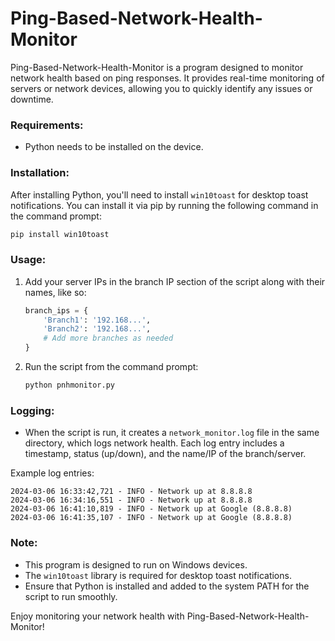 # Ping-Based-Network-Health-Monitor

Ping-Based-Network-Health-Monitor is a program designed to monitor network health based on ping responses. It provides real-time monitoring of servers or network devices, allowing you to quickly identify any issues or downtime.

### Requirements:
- Python needs to be installed on the device.

### Installation:
After installing Python, you'll need to install `win10toast` for desktop toast notifications. You can install it via pip by running the following command in the command prompt:

```bash
pip install win10toast
```

### Usage:
1. Add your server IPs in the branch IP section of the script along with their names, like so:
   ```python
   branch_ips = {
       'Branch1': '192.168...',
       'Branch2': '192.168...',
       # Add more branches as needed
   }
   ```

2. Run the script from the command prompt:
   ```bash
   python pnhmonitor.py
   ```

### Logging:
- When the script is run, it creates a `network_monitor.log` file in the same directory, which logs network health. Each log entry includes a timestamp, status (up/down), and the name/IP of the branch/server.

Example log entries:
```
2024-03-06 16:33:42,721 - INFO - Network up at 8.8.8.8
2024-03-06 16:34:16,551 - INFO - Network up at 8.8.8.8
2024-03-06 16:41:10,819 - INFO - Network up at Google (8.8.8.8)
2024-03-06 16:41:35,107 - INFO - Network up at Google (8.8.8.8)
```

### Note:
- This program is designed to run on Windows devices.
- The `win10toast` library is required for desktop toast notifications.
- Ensure that Python is installed and added to the system PATH for the script to run smoothly.

Enjoy monitoring your network health with Ping-Based-Network-Health-Monitor!
